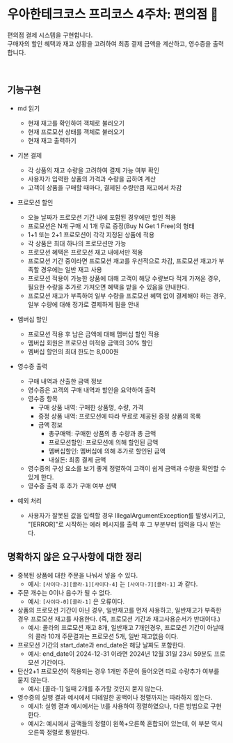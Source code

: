 # 우아한테크코스 프리코스 4주차: 편의점 :convenience_store:

편의점 결제 시스템을 구현합니다.  
구매자의 할인 혜택과 재고 상황을 고려하여 최종 결제 금액을 계산하고, 영수증을 출력합니다.

<br>

## 기능구현

- md 읽기
    - 현재 재고를 확인하여 객체로 불러오기
    - 현재 프로모션 상태를 객체로 불러오기
    - 현재 재고 출력하기
      <br>

- 기본 결제
    - 각 상품의 재고 수량을 고려하여 결제 가능 여부 확인
    - 사용자가 입력한 상품의 가격과 수량을 곱하여 계산
    - 고객이 상품을 구매할 때마다, 결제된 수량만큼 재고에서 차감
      <br>

- 프로모션 할인
    - 오늘 날짜가 프로모션 기간 내에 포함된 경우에만 할인 적용
    - 프로모션은 N개 구매 시 1개 무료 증정(Buy N Get 1 Free)의 형태
    - 1+1 또는 2+1 프로모션이 각각 지정된 상품에 적용
    - 각 상품은 최대 하나의 프로모션만 가능
    - 프로모션 혜택은 프로모션 재고 내에서만 적용
    - 프로모션 기간 중이라면 프로모션 재고를 우선적으로 차감, 프로모션 재고가 부족할 경우에는 일반 재고 사용
    - 프로모션 적용이 가능한 상품에 대해 고객이 해당 수량보다 적게 가져온 경우, 필요한 수량을 추가로 가져오면 혜택을 받을 수 있음을 안내한다.
    - 프로모션 재고가 부족하여 일부 수량을 프로모션 혜택 없이 결제해야 하는 경우, 일부 수량에 대해 정가로 결제하게 됨을 안내
      <br>

- 멤버십 할인
    - 프로모션 적용 후 남은 금액에 대해 멤버십 할인 적용
    - 멤버십 회원은 프로모션 미적용 금액의 30% 할인
    - 멤버십 할인의 최대 한도는 8,000원
      <br>

- 영수증 출력
    - 구매 내역과 산출한 금액 정보
    - 영수증은 고객의 구매 내역과 할인을 요약하여 출력
    - 영수증 항목
        - 구매 상품 내역: 구매한 상품명, 수량, 가격
        - 증정 상품 내역: 프로모션에 따라 무료로 제공된 증정 상품의 목록
        - 금액 정보
            - 총구매액: 구매한 상품의 총 수량과 총 금액
            - 프로모션할인: 프로모션에 의해 할인된 금액
            - 멤버십할인: 멤버십에 의해 추가로 할인된 금액
            - 내실돈: 최종 결제 금액
    - 영수증의 구성 요소를 보기 좋게 정렬하여 고객이 쉽게 금액과 수량을 확인할 수 있게 한다.
    - 영수증 출력 후 추가 구매 여부 선택
      <br>

- 예외 처리
    - 사용자가 잘못된 값을 입력할 경우 IllegalArgumentException를 발생시키고, "[ERROR]"로 시작하는 에러 메시지를 출력 후 그 부분부터 입력을 다시 받는다.
      <br>

## 명확하지 않은 요구사항에 대한 정리

- 중복된 상품에 대한 주문을 나눠서 넣을 수 있다.
    - 예시: `[사이다-3][콜라-1][사이다-4]` 는 `[사이다-7][콜라-1]` 과 같다.
- 주문 개수는 0이나 음수가 될 수 없다.
    - 예시: `[사이다-0][콜라-1]` 은 오류이다.
- 상품의 프로모션 기간이 아닌 경우, 일반재고를 먼저 사용하고, 일반재고가 부족한 경우 프로모션 재고를 사용한다. (즉, 프로모션 기간과 재고사용순서가 반대이다.)
    - 예시: 콜라의 프로모션 재고 8개, 일반재고 7개인경우, 프로모션 기간이 아닐때의 콜라 10개 주문결과는 프로모션 5개, 일반 재고없음 이다.
- 프로모션 기간의 start_date과 end_date은 해당 날짜도 포함한다.
    - 예시: end_date이 2024-12-31 이라면 2024년 12월 31일 23시 59분도 프로모션 기간이다.
- 탄산2+1 프로모션이 적용되는 경우 1개만 주문이 들어오면 따로 수량추가 여부를 묻지 않는다.
    - 예시: [콜라-1] 일때 2개를 추가할 것인지 묻지 않는다.
- 영수증의 실행 결과 예시에서 디테일한 공백이나 정렬까지는 따라하지 않는다.
    - 예시1: 실행 결과 예시에서는 \t를 사용하여 정렬하였으나, 다른 방법으로 구현한다.
    - 예시2: 예시에서 금액들의 정렬이 왼쪽+오른쪽 혼합되어 있는데, 이 부분 역시 오른쪽 정렬로 통일한다.